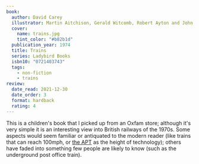 ```yaml
---
book:
  author: David Carey
  illustrator: Martin Aitchison, Gerald Witcomb, Robert Ayton and John Berry
  cover:
    name: trains.jpg
    tint_color: "#b82b1d"
  publication_year: 1974
  title: Trains
  series: Ladybird Books
  isbn10: "0721403743"
  tags:
    - non-fiction
    - trains
review:
  date_read: 2021-12-30
  date_order: 3
  format: hardback
  rating: 4
---
```


This is a children's book that I picked up from an Oxfam store; although it's very simple it is an interesting view into British railways of the 1970s.
Some aspects would seem familiar or antiquated to the modern reader (like trains that can reach 100mph, or [the APT][apt] as the height of technology); others have faded into something few people are likely to know (such as the underground post office train).

[apt]: https://en.wikipedia.org/wiki/Advanced_Passenger_Train
